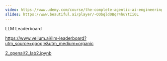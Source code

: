 ```yaml
---
video: https://www.udemy.com/course/the-complete-agentic-ai-engineering-course/learn/lecture/49771139#questions
slides: https://www.beautiful.ai/player/-OObqld0Bqr4huYtIi0L
---
```


LLM Leaderboard

https://www.vellum.ai/llm-leaderboard?utm_source=google&utm_medium=organic

[2_openai/2_lab2.ipynb](../../../../1_foundations/2_lab2.ipynb)